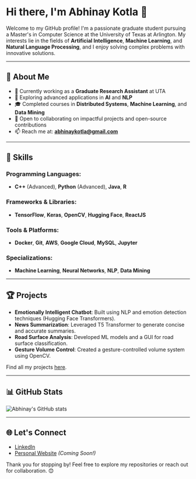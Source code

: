 # Hi there, I'm Abhinay Kotla 👋

Welcome to my GitHub profile! I'm a passionate graduate student pursuing a Master's in Computer Science at the University of Texas at Arlington. My interests lie in the fields of **Artificial Intelligence**, **Machine Learning**, and **Natural Language Processing**, and I enjoy solving complex problems with innovative solutions.

---

## 🚀 About Me
- 🔭 Currently working as a **Graduate Research Assistant** at UTA
- 🌱 Exploring advanced applications in **AI** and **NLP**
- 🎓 Completed courses in **Distributed Systems**, **Machine Learning**, and **Data Mining**
- 🤝 Open to collaborating on impactful projects and open-source contributions
- 📫 Reach me at: **abhinaykotla@gmail.com**

---

## 🌟 Skills

### Programming Languages:
- **C++** (Advanced), **Python** (Advanced), **Java**, **R**

### Frameworks & Libraries:
- **TensorFlow**, **Keras**, **OpenCV**, **Hugging Face**, **ReactJS**

### Tools & Platforms:
- **Docker**, **Git**, **AWS**, **Google Cloud**, **MySQL**, **Jupyter**

### Specializations:
- **Machine Learning**, **Neural Networks**, **NLP**, **Data Mining**

---

## 🏆 Projects

- **Emotionally Intelligent Chatbot**: Built using NLP and emotion detection techniques (Hugging Face Transformers).
- **News Summarization**: Leveraged T5 Transformer to generate concise and accurate summaries.
- **Road Surface Analysis**: Developed ML models and a GUI for road surface classification.
- **Gesture Volume Control**: Created a gesture-controlled volume system using OpenCV.

Find all my projects [here](https://github.com/Abhinaykotla?tab=repositories).

---

## 📊 GitHub Stats
![Abhinay's GitHub stats](https://github-readme-stats.vercel.app/api?username=Abhinaykotla&show_icons=true&theme=radical)

---

## 🌐 Let's Connect

- [LinkedIn](https://linkedin.com/in/abhinaykotla)
- [Personal Website](#) *(Coming Soon!)*

Thank you for stopping by! Feel free to explore my repositories or reach out for collaboration. 😊
